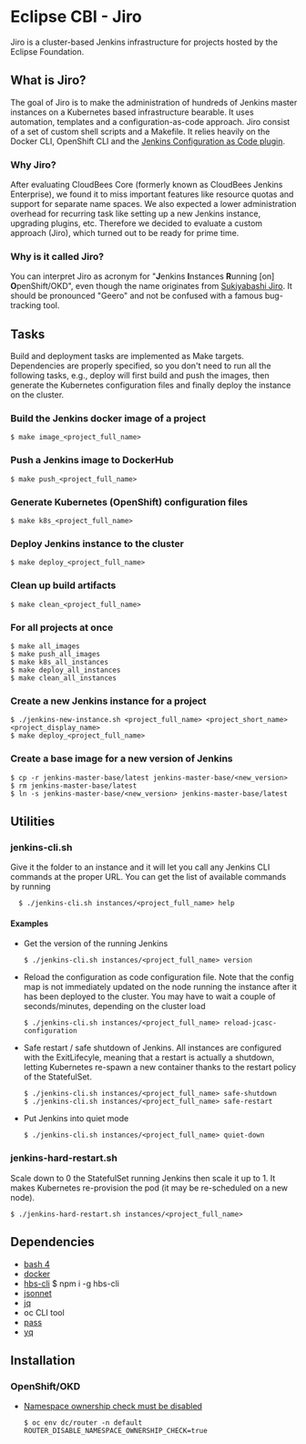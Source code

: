 # Eclipse CBI - Jiro

Jiro is a cluster-based Jenkins infrastructure for projects hosted by the Eclipse Foundation.

## What is Jiro?
The goal of Jiro is to make the administration of hundreds of Jenkins master instances on a Kubernetes based infrastructure bearable. It uses automation, templates and a configuration-as-code approach. Jiro consist of a set of custom shell scripts and a Makefile. It relies heavily on the Docker CLI, OpenShift CLI and the [Jenkins Configuration as Code plugin](https://jenkins.io/projects/jcasc/).

### Why Jiro?
After evaluating CloudBees Core (formerly known as CloudBees Jenkins Enterprise), we found it to miss important features like resource quotas and support for separate name spaces. We also expected a lower administration overhead for recurring task like setting up a new Jenkins instance, upgrading plugins, etc. Therefore we decided to evaluate a custom approach (Jiro), which turned out to be ready for prime time.

### Why is it called Jiro?
You can interpret Jiro as acronym for "**J**enkins **I**nstances **R**unning \[on\] **O**penShift/OKD", even though the name originates from [Sukiyabashi Jiro](https://en.wikipedia.org/wiki/Sukiyabashi_Jiro). It should be pronounced "Geero" and not be confused with a famous bug-tracking tool.

## Tasks

Build and deployment tasks are implemented as Make targets. Dependencies are properly specified, so you don't need to run all the following tasks, e.g., deploy will first build and push the images, then generate the Kubernetes configuration files and finally deploy the instance on the cluster.

### Build the Jenkins docker image of a project

    $ make image_<project_full_name>

### Push a Jenkins image to DockerHub

    $ make push_<project_full_name>

### Generate Kubernetes (OpenShift) configuration files

    $ make k8s_<project_full_name>

### Deploy Jenkins instance to the cluster

    $ make deploy_<project_full_name>

### Clean up build artifacts

    $ make clean_<project_full_name>

### For all projects at once

    $ make all_images
    $ make push_all_images
    $ make k8s_all_instances
    $ make deploy_all_instances
    $ make clean_all_instances

### Create a new Jenkins instance for a project

    $ ./jenkins-new-instance.sh <project_full_name> <project_short_name> <project_display_name>
    $ make deploy_<project_full_name>

### Create a base image for a new version of Jenkins

    $ cp -r jenkins-master-base/latest jenkins-master-base/<new_version>
    $ rm jenkins-master-base/latest
    $ ln -s jenkins-master-base/<new_version> jenkins-master-base/latest

## Utilities

### jenkins-cli.sh

Give it the folder to an instance and it will let you call any Jenkins CLI commands at the proper URL. You can get the list of available commands by running

      $ ./jenkins-cli.sh instances/<project_full_name> help

#### Examples

* Get the version of the running Jenkins

      $ ./jenkins-cli.sh instances/<project_full_name> version

* Reload the configuration as code configuration file. Note that the config map is not immediately updated on the node running the instance after it has been deployed to the cluster. You may have to wait a couple of seconds/minutes, depending on the cluster load

      $ ./jenkins-cli.sh instances/<project_full_name> reload-jcasc-configuration

* Safe restart / safe shutdown of Jenkins. All instances are configured with the ExitLifecyle, meaning that a restart is actually a shutdown, letting Kubernetes re-spawn a new container thanks to the restart policy of the StatefulSet.

      $ ./jenkins-cli.sh instances/<project_full_name> safe-shutdown
      $ ./jenkins-cli.sh instances/<project_full_name> safe-restart

* Put Jenkins into quiet mode

      $ ./jenkins-cli.sh instances/<project_full_name> quiet-down

### jenkins-hard-restart.sh

Scale down to 0 the StatefulSet running Jenkins then scale it up to 1. It makes Kubernetes re-provision the pod (it may be re-scheduled on a new node).

    $ ./jenkins-hard-restart.sh instances/<project_full_name>

## Dependencies

* [bash 4](https://www.gnu.org/software/bash/)
* [docker](https://www.docker.com)
* [hbs-cli](https://www.npmjs.com/package/hbs-cli)
      $ npm i -g hbs-cli
* [jsonnet](https://github.com/google/jsonnet/)
* [jq](https://stedolan.github.io/jq/)
* oc CLI tool
* [pass](https://www.passwordstore.org)
* [yq](https://github.com/mikefarah/yq/)

## Installation

### OpenShift/OKD

* [Namespace ownership check must be disabled](https://docs.openshift.com/container-platform/3.9/architecture/networking/routes.html#disable-namespace-ownership-check)

      $ oc env dc/router -n default ROUTER_DISABLE_NAMESPACE_OWNERSHIP_CHECK=true
